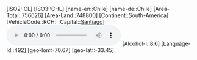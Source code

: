 ﻿---
location: [-33.45,-70.67]
type: Country
tags:
- geo/Country

SpocWebEntityId: 26868
isDeleted: false
confidential: public

---
[ISO2::CL]
[ISO3::CHL]
[name-en::Chile]
[name-de::Chile]
[Area-Total::756626]
[Area-Land::748800]
[Continent::South-America]
[VehicleCode::RCH]
[Capital::[Santiago](geo/Continent/South-America/Chile/Santiago.md)]
![Anthem-Chile](xLarge/National-Anthem/Anthem-Chile.mp3)
[Alcohol-l::8.6]
[Language-Id::492]
[geo-lon::-70.67]
[geo-lat::-33.45]

